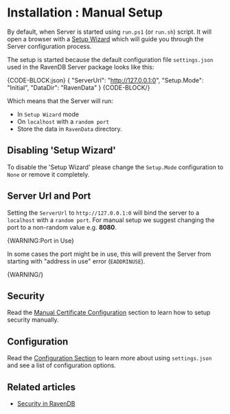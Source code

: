 # Installation : Manual Setup

By default, when Server is started using `run.ps1` (or `run.sh`) script. It will open a browser with a [Setup Wizard](../../start/installation/setup-wizard) which will guide you through the Server configuration process.

The setup is started because the default configuration file `settings.json` used in the RavenDB Server package looks like this:

{CODE-BLOCK:json}
{
    "ServerUrl": "http://127.0.0.1:0",
    "Setup.Mode": "Initial",
    "DataDir": "RavenData"
}
{CODE-BLOCK/}

Which means that the Server will run:

- In `Setup Wizard` mode
- On `localhost` with a `random port`
- Store the data in `RavenData` directory.

## Disabling 'Setup Wizard'

To disable the 'Setup Wizard' please change the `Setup.Mode` configuration to `None` or remove it completely.

## Server Url and Port

Setting the `ServerUrl` to `http://127.0.0.1:0` will bind the server to a `localhost` with a `random port`. For manual setup we suggest changing the port to a non-random value e.g. **8080**.

{WARNING:Port in Use}

In some cases the port might be in use, this will prevent the Server from starting with "address in use" error (`EADDRINUSE`).

{WARNING/}

## Security

Read the [Manual Certificate Configuration](../../server/security/authentication/certificate-configuration) section to learn how to setup security manually.

## Configuration

Read the [Configuration Section](../../server/configuration/configuration-options) to learn more about using `settings.json` and see a list of configuration options.

## Related articles

- [Security in RavenDB](../../server/security/overview)
